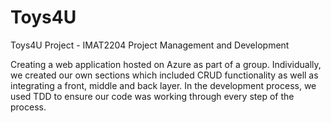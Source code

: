 # Toys4U
Toys4U Project - IMAT2204 Project Management and Development

Creating a web application hosted on Azure as part of a group.
Individually, we created our own sections which included CRUD functionality as well as integrating a front, middle and back layer.
In the development process, we used TDD to ensure our code was working through every step of the process.
